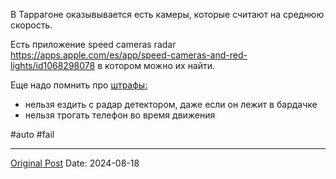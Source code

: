 В Таррагоне оказывывается есть камеры, которые считают на среднюю скорость.

Есть приложение speed cameras radar https://apps.apple.com/es/app/speed-cameras-and-red-lights/id1068298078 в котором можно их найти.

Еще надо помнить про [штрафы](1936.md)[:](1755.md)
- нельзя ездить с радар детектором, даже если он лежит в бардачке
- нельзя трогать телефон во время движения

#auto #fail

---
[Original Post](https://t.me/lev2tarragona/2500)
Date: 2024-08-18
